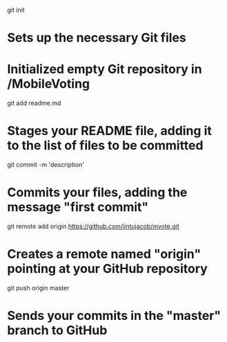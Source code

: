 
git init
# Sets up the necessary Git files
# Initialized empty Git repository in /MobileVoting

git add readme.md
# Stages your README file, adding it to the list of files to be committed

git commit -m 'description'
# Commits your files, adding the message "first commit"

git remote add origin https://github.com/jintujacob/mvote.git
# Creates a remote named "origin" pointing at your GitHub repository

git push origin master
# Sends your commits in the "master" branch to GitHub

